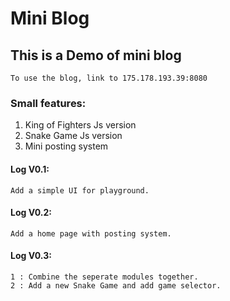 # Mini Blog

## This is a Demo of mini blog

    To use the blog, link to 175.178.193.39:8080

### Small features:

1. King of Fighters Js version
2. Snake Game Js version
3. Mini posting system

#### Log V0.1:

    Add a simple UI for playground.

#### Log V0.2:

    Add a home page with posting system.

#### Log V0.3:

    1 : Combine the seperate modules together.
    2 : Add a new Snake Game and add game selector.

